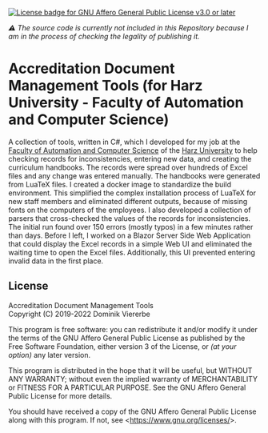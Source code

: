 [![License badge for GNU Affero General Public License v3.0 or later](https://img.shields.io/badge/License-AGPL--3.0--or--later-informational)](https://www.gnu.org/licenses/gpl-3.0-standalone.html)

*⚠️ The source code is currently not included in this Repository because I am in the process of checking the legality of publishing it.*

# Accreditation Document Management Tools (for Harz University - Faculty of Automation and Computer Science)

A collection of tools, written in C#, which I developed for my job at the [Faculty of Automation and Computer Science](https://www.hs-harz.de/en/study/faculty-of-automation-and-computer-science) of the [Harz University](https://www.hs-harz.de/en/) to help checking records for inconsistencies, entering new data, and creating the curriculum handbooks. The records were spread over hundreds of Excel files and any change was entered manually. The handbooks were generated from LuaTeX files. I created a docker image to standardize the build environment. This simplified the complex installation process of LuaTeX for new staff members and eliminated different outputs, because of missing fonts on the computers of the employees. I also developed a collection of parsers that cross-checked the values of the records for inconsistencies. The initial run found over 150 errors (mostly typos) in a few minutes rather than days. Before I left, I worked on a Blazor Server Side Web Application that could display the Excel records in a simple Web UI and eliminated the waiting time to open the Excel files. Additionally, this UI prevented entering invalid data in the first place.

## License

Accreditation Document Management Tools    
Copyright (C) 2019-2022 Dominik Viererbe

This program is free software: you can redistribute it and/or modify it under the terms of the GNU Affero General Public License as published by the Free Software Foundation, either version 3 of the License, or *(at your option)* any later version.

This program is distributed in the hope that it will be useful, but WITHOUT ANY WARRANTY; without even the implied warranty of MERCHANTABILITY or FITNESS FOR A PARTICULAR PURPOSE. See the GNU Affero General Public License for more details.

You should have received a copy of the GNU Affero General Public License along with this program. If not, see <<https://www.gnu.org/licenses/>>.